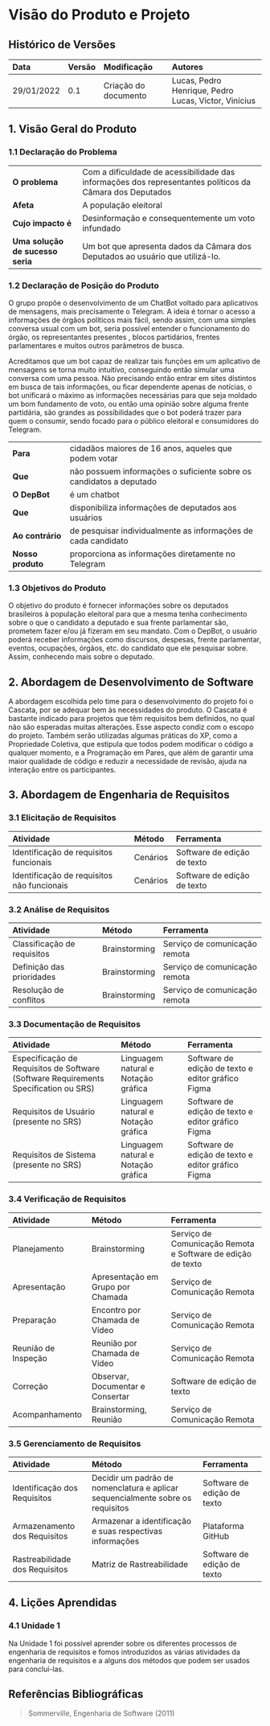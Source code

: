 # Visão do Produto e Projeto

## Histórico de Versões
|Data|Versão|Modificação|Autores|
|:---|:-----|:----------|:------|
|29/01/2022|0.1|Criação do documento|Lucas, Pedro Henrique, Pedro Lucas, Victor, Vinícius|

## 1. Visão Geral do Produto

### 1.1 Declaração do Problema
| | |
|:-|:-|
|**O problema**|Com a dificuldade de acessibilidade das informações dos representantes políticos da Câmara dos Deputados|
|**Afeta**|A população eleitoral|
|**Cujo impacto é**|Desinformação e consequentemente um voto infundado|
|**Uma solução de sucesso seria**|Um bot que apresenta dados da Câmara dos Deputados ao usuário que utilizá-lo.|

### 1.2 Declaração de Posição do Produto

O grupo propõe o desenvolvimento de um ChatBot voltado para aplicativos de mensagens, mais precisamente o Telegram. A ideia é tornar o acesso a informações de órgãos políticos mais fácil, sendo assim, com uma simples conversa usual com um bot, seria possível entender o funcionamento do órgão, os representantes presentes , blocos partidários, frentes parlamentares e muitos outros parâmetros de busca.

Acreditamos que um bot capaz de realizar tais funções em um aplicativo de mensagens se torna muito intuitivo, conseguindo então simular uma conversa com uma pessoa. Não precisando então entrar em sites distintos em busca de tais informações, ou ficar dependente apenas de notícias, o bot unificará o máximo as informações necessárias para que seja moldado um bom fundamento de voto, ou então uma opinião sobre alguma frente partidária, são grandes as possibilidades que o bot poderá trazer para quem o consumir, sendo focado para o público eleitoral e consumidores do Telegram.

| | |
|:-|:-|
|**Para**|cidadãos maiores de 16 anos, aqueles que podem votar|
|**Que**|não possuem informações o suficiente sobre os candidatos a deputado|
|**O DepBot**|é um chatbot|
|**Que**|disponibiliza informações de deputados aos usuários|
|**Ao contrário**|de pesquisar individualmente as informações de cada candidato|
|**Nosso produto**|proporciona as informações diretamente no Telegram|

### 1.3 Objetivos do Produto
O objetivo do produto é fornecer informações sobre os deputados brasileiros à população eleitoral para que a mesma tenha conhecimento sobre o que o candidato a deputado e sua frente parlamentar são, prometem fazer e/ou já fizeram em seu mandato. Com o DepBot, o usuário poderá receber informações como discursos, despesas, frente parlamentar, eventos, ocupações, órgãos, etc. do candidato que ele pesquisar sobre. Assim, conhecendo mais sobre o deputado.
	
## 2. Abordagem de Desenvolvimento de Software

A abordagem escolhida pelo time para o desenvolvimento do projeto foi o Cascata, por se adequar bem às necessidades do produto. O Cascata é bastante indicado para projetos que têm requisitos bem definidos, no qual não são esperadas muitas alterações. Esse aspecto condiz com o escopo do projeto. Também serão utilizadas algumas práticas do XP, como a Propriedade Coletiva, que estipula que todos podem modificar o código a qualquer momento, e a Programação em Pares, que além de garantir uma maior qualidade de código e reduzir a necessidade de revisão, ajuda na interação entre os participantes.

## 3. Abordagem de Engenharia de Requisitos

### 3.1 Elicitação de Requisitos

|Atividade|Método|Ferramenta|
|:--------|:-----|:---------|
|Identificação de requisitos funcionais|Cenários|Software de edição de texto|
|Identificação de requisitos não funcionais|Cenários|Software de edição de texto|

### 3.2 Análise de Requisitos

|Atividade|Método|Ferramenta|
|:--------|:-----|:---------|
|Classificação de requisitos|Brainstorming|Serviço de comunicação remota|
|Definição das prioridades|Brainstorming|Serviço de comunicação remota|
|Resolução de conflitos|Brainstorming|Serviço de comunicação remota|

### 3.3 Documentação de Requisitos
|Atividade|Método|Ferramenta|
|:--------|:-----|:---------|
|Especificação de Requisitos de Software (Software Requirements Specification ou SRS)|Linguagem natural e Notação gráfica|Software de edição de texto e editor gráfico Figma|
|Requisitos de Usuário (presente no SRS)|Linguagem natural e Notação gráfica|Software de edição de texto e editor gráfico Figma|
|Requisitos de Sistema (presente no SRS)|Linguagem natural e Notação gráfica|Software de edição de texto e editor gráfico Figma|

### 3.4 Verificação de Requisitos

|Atividade|Método|Ferramenta|
|:--------|:-----|:---------|
Planejamento|Brainstorming|Serviço de Comunicação Remota e Software de edição de texto|
Apresentação|Apresentação em Grupo por Chamada|Serviço de Comunicação Remota|
Preparação|Encontro por Chamada de Vídeo|Serviço de Comunicação Remota|
Reunião de Inspeção|Reunião por Chamada de Vídeo|Serviço de Comunicação Remota|
Correção|Observar, Documentar e Consertar|Software de edição de texto|
Acompanhamento|Brainstorming, Reunião|Serviço de Comunicação Remota|



### 3.5 Gerenciamento de Requisitos

|Atividade|Método|Ferramenta|
|:--------|:-----|:---------|
|Identificação dos Requisitos|Decidir um padrão de nomenclatura e aplicar sequencialmente sobre os requisitos|Software de edição de texto|
|Armazenamento dos Requisitos|Armazenar a identificação e suas respectivas informações|Plataforma GitHub|
|Rastreabilidade dos Requisitos|Matriz de Rastreabilidade|Software de edição de texto|

## 4. Lições Aprendidas

### 4.1 Unidade 1

Na Unidade 1 foi possível aprender sobre os diferentes processos de engenharia de requisitos e fomos introduzidos as várias atividades da engenharia de requisitos e a alguns dos métodos que podem ser usados para concluí-las.

## Referências Bibliográficas

> Sommerville, Engenharia de Software (2011)
> 